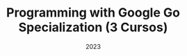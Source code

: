 ---
title: Programming with Google Go Specialization (3 Cursos)
org: University of California, Irvine – Coursera
date: 2023
tags: ["Go", "Testing"]
---